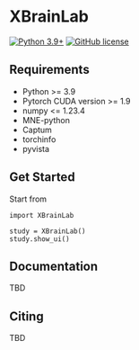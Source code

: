# XBrainLab
[![Python 3.9+](https://img.shields.io/badge/python-3.9+-blue.svg)](https://www.python.org/downloads/release/python-390/)
[![GitHub license](https://img.shields.io/github/license/CECNL/XBrainLab)](https://github.com/CECNL/XBrainLab/blob/main/LICENSE)



## Requirements

- Python >= 3.9
- Pytorch CUDA version >= 1.9 
- numpy <= 1.23.4
- MNE-python
- Captum
- torchinfo
- pyvista

<!--
##
package manager

-->


## Get Started

Start from 
```
import XBrainLab

study = XBrainLab()
study.show_ui()
```

## Documentation

TBD

## Citing

TBD
